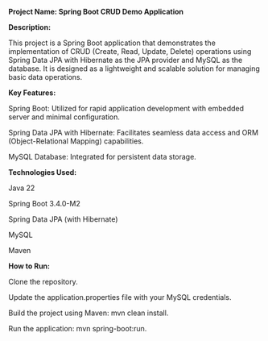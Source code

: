 
**Project Name: Spring Boot CRUD Demo Application**





**Description:**

This project is a Spring Boot application that demonstrates the implementation of CRUD (Create, Read, Update, Delete) operations using Spring Data JPA with Hibernate as the JPA provider and MySQL as the database. It is designed as a lightweight and scalable solution for managing basic data operations.


**Key Features:**

Spring Boot: Utilized for rapid application development with embedded server and minimal configuration.

Spring Data JPA with Hibernate: Facilitates seamless data access and ORM (Object-Relational Mapping) capabilities.

MySQL Database: Integrated for persistent data storage.


**Technologies Used:**

Java 22

Spring Boot 3.4.0-M2

Spring Data JPA (with Hibernate)

MySQL

Maven


**How to Run:**

Clone the repository.

Update the application.properties file with your MySQL credentials.

Build the project using Maven: mvn clean install.

Run the application: mvn spring-boot:run.
